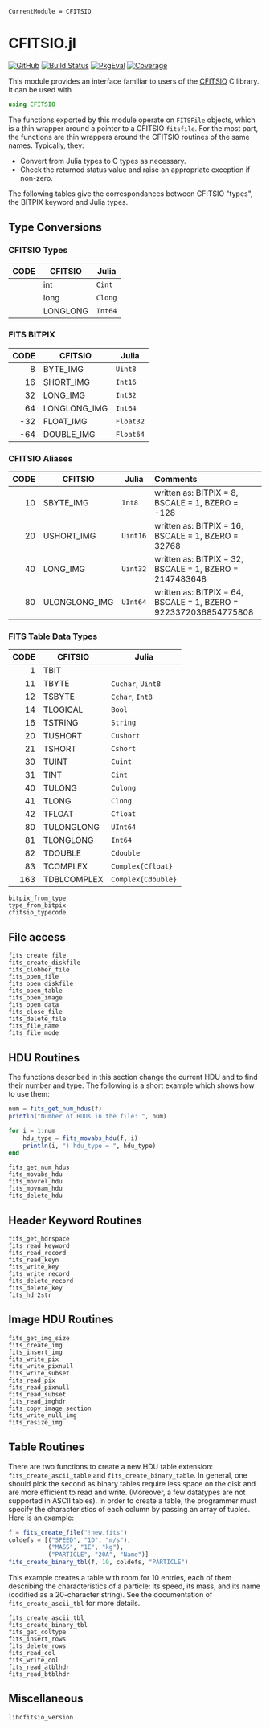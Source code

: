 ```@meta
CurrentModule = CFITSIO
```

# CFITSIO.jl

[![GitHub](https://img.shields.io/badge/Code-GitHub-black.svg)](https://github.com/juliaastro/CFITSIO.jl)
[![Build Status](https://github.com/JuliaAstro/CFITSIO.jl/workflows/CI/badge.svg)](https://github.com/JuliaAstro/CFITSIO.jl/actions)
[![PkgEval](https://juliaci.github.io/NanosoldierReports/pkgeval_badges/C/CFITSIO.svg)](https://juliaci.github.io/NanosoldierReports/pkgeval_badges/report.html)
[![Coverage](https://codecov.io/gh/JuliaAstro/CFITSIO.jl/branch/master/graph/badge.svg)](https://codecov.io/gh/JuliaAstro/CFITSIO.jl)

This module provides an interface familiar to users of the
[CFITSIO](http://heasarc.gsfc.nasa.gov/fitsio/) C library. It can be used with

```julia
using CFITSIO
```

The functions exported by this module operate on `FITSFile` objects,
which is a thin wrapper around a pointer to a CFITSIO `fitsfile`.
For the most part, the functions are thin wrappers around the CFITSIO
routines of the same names. Typically, they:

* Convert from Julia types to C types as necessary.
* Check the returned status value and raise an appropriate exception if
  non-zero.

The following tables give the correspondances between CFITSIO "types",
the BITPIX keyword and Julia types.

## Type Conversions

### CFITSIO Types
| CODE | CFITSIO   | Julia   |
|-----:|-----------|---------|
|      | int       | `Cint`  |
|      | long      | `Clong` |
|      | LONGLONG  | `Int64` |

### FITS BITPIX
| CODE | CFITSIO       | Julia     |
|-----:|---------------|-----------|
|    8 | BYTE\_IMG     | `Uint8`   |
|   16 | SHORT\_IMG    | `Int16`   |
|   32 | LONG\_IMG     | `Int32`   |
|   64 | LONGLONG\_IMG | `Int64`   |
|  -32 | FLOAT\_IMG    | `Float32` |
|  -64 | DOUBLE\_IMG   | `Float64` |

### CFITSIO Aliases
| CODE | CFITSIO        | Julia    | Comments                                                         |
|-----:|----------------|----------|:-----------------------------------------------------------------|
|   10 | SBYTE\_IMG     | `Int8`   | written as: BITPIX = 8, BSCALE = 1, BZERO = -128                 |
|   20 | USHORT\_IMG    | `Uint16` | written as: BITPIX = 16, BSCALE = 1, BZERO = 32768               |
|   40 | LONG\_IMG      | `Uint32` | written as: BITPIX = 32, BSCALE = 1, BZERO = 2147483648          |
|   80 | ULONGLONG\_IMG | `UInt64` | written as: BITPIX = 64, BSCALE = 1, BZERO = 9223372036854775808 |

### FITS Table Data Types
| CODE | CFITSIO     | Julia              |
|-----:|-------------|--------------------|
|    1 | TBIT        |                    |
|   11 | TBYTE       | `Cuchar`, `Uint8`  |
|   12 | TSBYTE      | `Cchar`, `Int8`    |
|   14 | TLOGICAL    | `Bool  `           |
|   16 | TSTRING     | `String  `         |
|   20 | TUSHORT     | `Cushort`          |
|   21 | TSHORT      | `Cshort`           |
|   30 | TUINT       | `Cuint`            |
|   31 | TINT        | `Cint`             |
|   40 | TULONG      | `Culong`           |
|   41 | TLONG       | `Clong`            |
|   42 | TFLOAT      | `Cfloat`           |
|   80 | TULONGLONG  | `UInt64`           |
|   81 | TLONGLONG   | `Int64`            |
|   82 | TDOUBLE     | `Cdouble`          |
|   83 | TCOMPLEX    | `Complex{Cfloat}`  |
|  163 | TDBLCOMPLEX | `Complex{Cdouble}` |

```@docs
bitpix_from_type
type_from_bitpix
cfitsio_typecode
```

## File access

```@docs
fits_create_file
fits_create_diskfile
fits_clobber_file
fits_open_file
fits_open_diskfile
fits_open_table
fits_open_image
fits_open_data
fits_close_file
fits_delete_file
fits_file_name
fits_file_mode
```

## HDU Routines

The functions described in this section change the current
HDU and to find their number and type. The following is a short
example which shows how to use them:

```julia
num = fits_get_num_hdus(f)
println("Number of HDUs in the file: ", num)

for i = 1:num
    hdu_type = fits_movabs_hdu(f, i)
    println(i, ") hdu_type = ", hdu_type)
end
```

```@docs
fits_get_num_hdus
fits_movabs_hdu
fits_movrel_hdu
fits_movnam_hdu
fits_delete_hdu
```

## Header Keyword Routines

```@docs
fits_get_hdrspace
fits_read_keyword
fits_read_record
fits_read_keyn
fits_write_key
fits_write_record
fits_delete_record
fits_delete_key
fits_hdr2str
```

## Image HDU Routines

```@docs
fits_get_img_size
fits_create_img
fits_insert_img
fits_write_pix
fits_write_pixnull
fits_write_subset
fits_read_pix
fits_read_pixnull
fits_read_subset
fits_read_imghdr
fits_copy_image_section
fits_write_null_img
fits_resize_img
```

## Table Routines

There are two functions to create a new HDU table extension:
`fits_create_ascii_table` and `fits_create_binary_table`. In general,
one should pick the second as binary tables require less space on the
disk and are more efficient to read and write. (Moreover, a few
datatypes are not supported in ASCII tables). In order to create a
table, the programmer must specify the characteristics of each column
by passing an array of tuples. Here is an example:

```julia
f = fits_create_file("!new.fits")
coldefs = [("SPEED", "1D", "m/s"),
           ("MASS", "1E", "kg"),
           ("PARTICLE", "20A", "Name")]
fits_create_binary_tbl(f, 10, coldefs, "PARTICLE")
```

This example creates a table with room for 10 entries, each of them
describing the characteristics of a particle: its speed, its mass, and
its name (codified as a 20-character string). See the documentation of
`fits_create_ascii_tbl` for more details.

```@docs
fits_create_ascii_tbl
fits_create_binary_tbl
fits_get_coltype
fits_insert_rows
fits_delete_rows
fits_read_col
fits_write_col
fits_read_atblhdr
fits_read_btblhdr
```

## Miscellaneous

```@docs
libcfitsio_version
```
